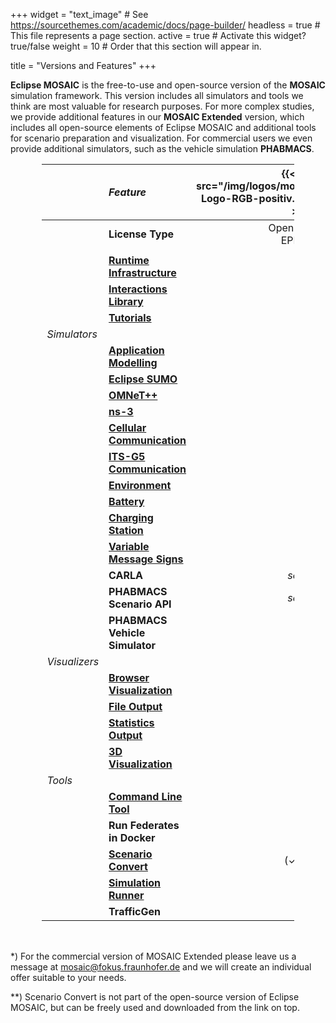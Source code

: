 +++
widget = "text_image"  # See https://sourcethemes.com/academic/docs/page-builder/
headless = true  # This file represents a page section.
active = true  # Activate this widget? true/false
weight = 10  # Order that this section will appear in.

title = "Versions and Features"
+++

<style>
table {
    width: 80%;
    margin: 1rem auto 3rem auto;
}
@media screen and (max-width: 576px) {
  table {
    width: 100%;
    margin: 0;
  }
}
table th:first-of-type {
    width: 10%;
}
table th:nth-of-type(2) {
    width: 33%;
}
table th:nth-of-type(3) {
    width: 30%;
    text-align: center;
}
table th:nth-of-type(4) {
    width: 30%;
    text-align: center;
}
</style>

**Eclipse MOSAIC** is the free-to-use and open-source version of the **MOSAIC** simulation framework. This version
includes all simulators and tools we think are most valuable for research purposes. For more complex studies, we provide additional
features in our **MOSAIC Extended** version, which includes all open-source elements of Eclipse MOSAIC and additional tools for scenario
preparation and visualization. For commercial users we even provide additional simulators, such as the vehicle simulation **PHABMACS**.

|               | *Feature*                                                             | {{< img src="/img/logos/mosaic/EclipseMOSAIC-Logo-RGB-positiv.svg" width="220px" >}} | {{< img src="/img/logos/mosaic/MOSAICExtended-Logo-RGB-positiv.svg" width="220px" >}} |
|:--------------|:----------------------------------------------------------------------|:------------------------:|:-----------:|
|               | **License Type**                                                      | Open Source <br> EPL 2.0 | Commercial* |
|               |                                                                       |                          |             ||| 
|               | **[Runtime Infrastructure](/docs/extending_mosaic)**                  |          **✓**           |    **✓**    |
|               | **[Interactions Library](/docs/extending_mosaic/interactions)**       |          **✓**           |    **✓**    |
|               | **[Tutorials](/tutorials/)**                                          |          **✓**           |    **✓**    |
| *Simulators*  |                                                                       |                          |             || 
|               | **[Application Modelling](/docs/simulators/application_simulator)**   |          **✓**           |    **✓**    |
|               | **[Eclipse SUMO](/docs/simulators/traffic_simulator_sumo)**           |          **✓**           |    **✓**    |
|               | **[OMNeT++](/docs/simulators/network_simulator_omnetpp)**             |          **✓**           |    **✓**    |
|               | **[ns-3](/docs/simulators/network_simulator_ns3)**                    |          **✓**           |    **✓**    |
|               | **[Cellular Communication](/docs/simulators/network_simulator_cell)** |          **✓**           |    **✓**    | 
|               | **[ITS-G5 Communication](/docs/simulators/network_simulator_sns)**    |          **✓**           |    **✓**    |
|               | **[Environment](/docs/simulators/environment_simulator)**             |          **✓**           |    **✓**    |
|               | **[Battery](/docs/simulators/emobility_simulator_battery)**           |            -             |    **✓**    |
|               | **[Charging Station](/docs/simulators/emobility_simulator_charging)** |            -             |    **✓**    |
|               | **[Variable Message Signs](/docs/simulators/vms_simulator)**          |            -             |    **✓**    |
|               | **CARLA**                                                             |          _soon_          |   _soon_    |
|               | **PHABMACS Scenario API**                                             |          _soon_          |    **✓**    |
|               | **PHABMACS Vehicle Simulator**                                        |            -             |    **✓**    |
| *Visualizers* |                                                                       |                          |             || 
|               | **[Browser Visualization](/docs/visualization)**                      |          **✓**           |    **✓**    |
|               | **[File Output](/docs/visualization/filevis)**                        |          **✓**           |    **✓**    |
|               | **[Statistics Output](/docs/visualization/statistics)**               |            -             |    **✓**    |
|               | **[3D Visualization](docs/visualization/phabmap)**                    |            -             |    **✓**    |
| *Tools*       |                                                                       |                          |             ||| 
|               | **[Command Line Tool](/docs/getting_started/run_mosaic)**             |          **✓**           |    **✓**    |
|               | **Run Federates in Docker**                                           |          **✓**           |    **✓**    |
|               | **[Scenario Convert](/docs/scenarios/create_a_new_scenario)**         |          (✓)**           |    **✓**    |
|               | **[Simulation Runner](docs/scenarios/run_simulation_series)**         |            -             |    **✓**    |
|               | **TrafficGen**                                                        |            -             |    **✓**    |

*) For the commercial version of MOSAIC Extended please leave us a message at mosaic@fokus.fraunhofer.de and we will
create an individual offer suitable to your needs.

**) Scenario Convert is not part of the open-source version of Eclipse MOSAIC, but can be freely used and downloaded
from the link on top.